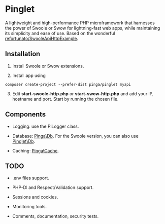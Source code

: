 # Pinglet
A lightweight and high-performance PHP microframework that harnesses the power of Swoole or Swow for lightning-fast web apps, while maintaining its simplicity and ease of use. Based on the wonderful [refortunato/SwooleApiHttpExample](https://github.com/refortunato/SwooleApiHttpExample).

## Installation

1. Install Swoole or Swow extensions.

2. Install app using

```
composer create-project --prefer-dist pinga/pinglet myapi
```

3. Edit **start-swoole-http.php** or **start-swow-http.php** and add your IP, hostname and port. Start by running the chosen file.

## Components

- Logging: use the PiLogger class.

- Database: [Pinga\Db](https://github.com/getpinga/db). For the Swoole version, you can also use [Pinglet\Db](https://github.com/getpinga/pinglet-db-swoole).

- Caching: [Pinga\Cache](https://github.com/getpinga/cache).

## TODO

- .env files support.

- PHP-DI and Respect/Validation support.

- Sessions and cookies.

- Monitoring tools.

- Comments, documentation, security tests.
